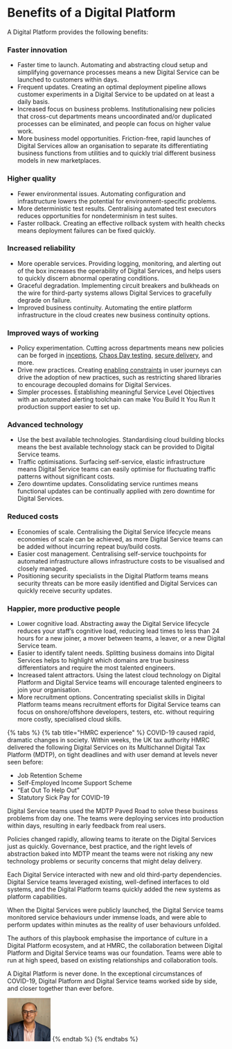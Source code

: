 # Benefits of a Digital Platform

A Digital Platform provides the following benefits:

### Faster innovation

* Faster time to launch. Automating and abstracting cloud setup and simplifying governance processes means a new Digital Service can be launched to customers within days.
* Frequent updates. Creating an optimal deployment pipeline allows customer experiments in a Digital Service to be updated on at least a daily basis.
* Increased focus on business problems. Institutionalising new policies that cross-cut departments means uncoordinated and/or duplicated processes can be eliminated, and people can focus on higher value work.
* More business model opportunities. Friction-free, rapid launches of Digital Services allow an organisation to separate its differentiating business functions from utilities and to quickly trial different business models in new marketplaces.

### Higher quality

* Fewer environmental issues. Automating configuration and infrastructure lowers the potential for environment-specific problems.
* More deterministic test results. Centralising automated test executors reduces opportunities for nondeterminism in test suites.
* Faster rollback. Creating an effective rollback system with health checks means deployment failures can be fixed quickly.

### Increased reliability

* More operable services. Providing logging, monitoring, and alerting out of the box increases the operability of Digital Services, and helps users to quickly discern abnormal operating conditions.
* Graceful degradation. Implementing circuit breakers and bulkheads on the wire for third-party systems allows Digital Services to gracefully degrade on failure.
* Improved business continuity. Automating the entire platform infrastructure in the cloud creates new business continuity options.

### Improved ways of working

* Policy experimentation. Cutting across departments means new policies can be forged in [inceptions](https://inception.playbook.ee/), [Chaos Day testing](https://chaos-day.playbook.ee/), [secure delivery](https://secure-delivery.playbook.ee/), and more. 
* Drive new practices. Creating [enabling constraints](https://theitriskmanager.com/2018/12/09/constraints-that-enable/) in user journeys can drive the adoption of new practices, such as restricting shared libraries to encourage decoupled domains for Digital Services.
* Simpler processes. Establishing meaningful Service Level Objectives with an automated alerting toolchain can make You Build It You Run It production support easier to set up.

### Advanced technology

* Use the best available technologies. Standardising cloud building blocks means the best available technology stack can be provided to Digital Service teams.
* Traffic optimisations. Surfacing self-service, elastic infrastructure means Digital Service teams can easily optimise for fluctuating traffic patterns without significant costs.
* Zero downtime updates. Consolidating service runtimes means functional updates can be continually applied with zero downtime for Digital Services.

### Reduced costs

* Economies of scale. Centralising the Digital Service lifecycle means economies of scale can be achieved, as more Digital Service teams can be added without incurring repeat buy/build costs.
* Easier cost management. Centralising self-service touchpoints for automated infrastructure allows infrastructure costs to be visualised and closely managed. 
* Positioning security specialists in the Digital Platform teams means security threats can be more easily identified and Digital Services can quickly receive security updates. 

### Happier, more productive people

* Lower cognitive load. Abstracting away the Digital Service lifecycle reduces your staff’s cognitive load, reducing lead times to less than 24 hours for a new joiner, a mover between teams, a leaver, or a new Digital Service team.
* Easier to identify talent needs. Splitting business domains into Digital Services helps to highlight which domains are true business differentiators and require the most talented engineers.
* Increased talent attractors. Using the latest cloud technology on Digital Platform and Digital Service teams will encourage talented engineers to join your organisation.
* More recruitment options. Concentrating specialist skills in Digital Platform teams means recruitment efforts for Digital Service teams can focus on onshore/offshore developers, testers, etc. without requiring more costly, specialised cloud skills.

{% tabs %}
{% tab title="HMRC experience" %}
COVID-19 caused rapid, dramatic changes in society. Within weeks, the UK tax authority HMRC delivered the following Digital Services on its Multichannel Digital Tax Platform \(MDTP\), on tight deadlines and with user demand at levels never seen before:

* Job Retention Scheme
* Self-Employed Income Support Scheme
* “Eat Out To Help Out”
* Statutory Sick Pay for COVID-19

Digital Service teams used the MDTP Paved Road to solve these business problems from day one. The teams were deploying services into production within days, resulting in early feedback from real users.

Policies changed rapidly, allowing teams to iterate on the Digital Services just as quickly. Governance, best practice, and the right levels of abstraction baked into MDTP meant the teams were not risking any new technology problems or security concerns that might delay delivery.

Each Digital Service interacted with new and old third-party dependencies. Digital Service teams leveraged existing, well-defined interfaces to old systems, and the Digital Platform teams quickly added the new systems as platform capabilities. 

When the Digital Services were publicly launched, the Digital Service teams monitored service behaviours under immense loads, and were able to perform updates within minutes as the reality of user behaviours unfolded. 

The authors of this playbook emphasise the importance of culture in a Digital Platform ecosystem, and at HMRC, the collaboration between Digital Platform and Digital Service teams was our foundation. Teams were able to run at high speed, based on existing relationships and collaboration tools. 

A Digital Platform is never done. In the exceptional circumstances of COVID-19, Digital Platform and Digital Service teams worked side by side, and closer together than ever before.

![Kulvinder Singh](../.gitbook/assets/kulvindersingh.jpeg)
{% endtab %}
{% endtabs %}

